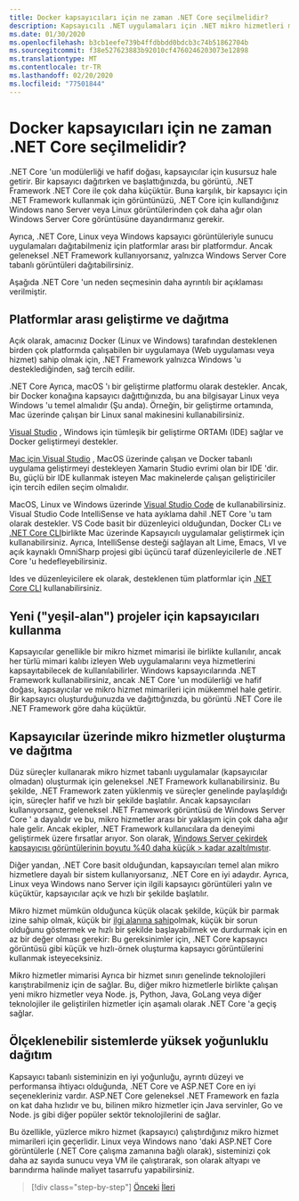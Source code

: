 ```yaml
---
title: Docker kapsayıcıları için ne zaman .NET Core seçilmelidir?
description: Kapsayıcılı .NET uygulamaları için .NET mikro hizmetleri mimarisi | Docker kapsayıcıları için ne zaman .NET Core seçme
ms.date: 01/30/2020
ms.openlocfilehash: b3cb1eefe739b4ffdbbdd0bdcb3c74b51862704b
ms.sourcegitcommit: f38e527623883b92010cf4760246203073e12898
ms.translationtype: MT
ms.contentlocale: tr-TR
ms.lasthandoff: 02/20/2020
ms.locfileid: "77501844"
---
```

# <a name="when-to-choose-net-core-for-docker-containers"></a>Docker kapsayıcıları için ne zaman .NET Core seçilmelidir?

.NET Core 'un modülerliği ve hafif doğası, kapsayıcılar için kusursuz hale getirir. Bir kapsayıcı dağıtırken ve başlattığınızda, bu görüntü, .NET Framework .NET Core ile çok daha küçüktür. Buna karşılık, bir kapsayıcı için .NET Framework kullanmak için görüntünüzü, .NET Core için kullandığınız Windows nano Server veya Linux görüntülerinden çok daha ağır olan Windows Server Core görüntüsüne dayandırmanız gerekir.

Ayrıca, .NET Core, Linux veya Windows kapsayıcı görüntüleriyle sunucu uygulamaları dağıtabilmeniz için platformlar arası bir platformdur. Ancak geleneksel .NET Framework kullanıyorsanız, yalnızca Windows Server Core tabanlı görüntüleri dağıtabilirsiniz.

Aşağıda .NET Core 'un neden seçmesinin daha ayrıntılı bir açıklaması verilmiştir.

## <a name="developing-and-deploying-cross-platform"></a>Platformlar arası geliştirme ve dağıtma

Açık olarak, amacınız Docker (Linux ve Windows) tarafından desteklenen birden çok platformda çalışabilen bir uygulamaya (Web uygulaması veya hizmet) sahip olmak için, .NET Framework yalnızca Windows 'u desteklediğinden, sağ tercih edilir.

.NET Core Ayrıca, macOS 'ı bir geliştirme platformu olarak destekler. Ancak, bir Docker konağına kapsayıcı dağıttığınızda, bu ana bilgisayar Linux veya Windows 'u temel almalıdır (Şu anda). Örneğin, bir geliştirme ortamında, Mac üzerinde çalışan bir Linux sanal makinesini kullanabilirsiniz.

[Visual Studio](https://www.visualstudio.com/vs/) , Windows için tümleşik bir geliştirme ORTAMı (IDE) sağlar ve Docker geliştirmeyi destekler.

[Mac için Visual Studio](https://www.visualstudio.com/vs/visual-studio-mac/) , MacOS üzerinde çalışan ve Docker tabanlı uygulama geliştirmeyi destekleyen Xamarin Studio evrimi olan bir IDE 'dir. Bu, güçlü bir IDE kullanmak isteyen Mac makinelerde çalışan geliştiriciler için tercih edilen seçim olmalıdır.

MacOS, Linux ve Windows üzerinde [Visual Studio Code](https://code.visualstudio.com/) de kullanabilirsiniz. Visual Studio Code IntelliSense ve hata ayıklama dahil .NET Core 'u tam olarak destekler. VS Code basit bir düzenleyici olduğundan, Docker CLı ve [.NET Core CLI](../../../core/tools/index.md)birlikte Mac üzerinde Kapsayıcılı uygulamalar geliştirmek için kullanabilirsiniz. Ayrıca, IntelliSense desteği sağlayan alt Lime, Emacs, VI ve açık kaynaklı OmniSharp projesi gibi üçüncü taraf düzenleyicilerle de .NET Core 'u hedefleyebilirsiniz.

Ides ve düzenleyicilere ek olarak, desteklenen tüm platformlar için [.NET Core CLI](../../../core/tools/index.md) kullanabilirsiniz.

## <a name="using-containers-for-new-green-field-projects"></a>Yeni ("yeşil-alan") projeler için kapsayıcıları kullanma

Kapsayıcılar genellikle bir mikro hizmet mimarisi ile birlikte kullanılır, ancak her türlü mimari kalıbı izleyen Web uygulamalarını veya hizmetlerini kapsayıtabilecek de kullanılabilirler. Windows kapsayıcılarında .NET Framework kullanabilirsiniz, ancak .NET Core 'un modülerliği ve hafif doğası, kapsayıcılar ve mikro hizmet mimarileri için mükemmel hale getirir. Bir kapsayıcı oluşturduğunuzda ve dağıttığınızda, bu görüntü .NET Core ile .NET Framework göre daha küçüktür.

## <a name="create-and-deploy-microservices-on-containers"></a>Kapsayıcılar üzerinde mikro hizmetler oluşturma ve dağıtma

Düz süreçler kullanarak mikro hizmet tabanlı uygulamalar (kapsayıcılar olmadan) oluşturmak için geleneksel .NET Framework kullanabilirsiniz. Bu şekilde, .NET Framework zaten yüklenmiş ve süreçler genelinde paylaşıldığı için, süreçler hafif ve hızlı bir şekilde başlatılır. Ancak kapsayıcıları kullanıyorsanız, geleneksel .NET Framework görüntüsü de Windows Server Core ' a dayalıdır ve bu, mikro hizmetler arası bir yaklaşım için çok daha ağır hale gelir. Ancak ekipler, .NET Framework kullanıcılara da deneyimi geliştirmek üzere fırsatlar arıyor. Son olarak, [Windows Server çekirdek kapsayıcısı görüntülerinin boyutu %40 daha küçük > kadar azaltılmıştır](https://devblogs.microsoft.com/dotnet/we-made-windows-server-core-container-images-40-smaller). 

Diğer yandan, .NET Core basit olduğundan, kapsayıcıları temel alan mikro hizmetlere dayalı bir sistem kullanıyorsanız, .NET Core en iyi adaydır. Ayrıca, Linux veya Windows nano Server için ilgili kapsayıcı görüntüleri yalın ve küçüktür, kapsayıcılar açık ve hızlı bir şekilde başlatılır.

Mikro hizmet mümkün olduğunca küçük olacak şekilde, küçük bir parmak izine sahip olmak, küçük bir [ilgi alanına sahip](https://en.wikipedia.org/wiki/Domain-driven_design)olmak, küçük bir sorun olduğunu göstermek ve hızlı bir şekilde başlayabilmek ve durdurmak için en az bir değer olması gerekir: Bu gereksinimler için, .NET Core kapsayıcı görüntüsü gibi küçük ve hızlı-örnek oluşturma kapsayıcı görüntülerini kullanmak isteyeceksiniz.

Mikro hizmetler mimarisi Ayrıca bir hizmet sınırı genelinde teknolojileri karıştırabilmeniz için de sağlar. Bu, diğer mikro hizmetlerle birlikte çalışan yeni mikro hizmetler veya Node. js, Python, Java, GoLang veya diğer teknolojiler ile geliştirilen hizmetler için aşamalı olarak .NET Core 'a geçiş sağlar.

## <a name="deploying-high-density-in-scalable-systems"></a>Ölçeklenebilir sistemlerde yüksek yoğunluklu dağıtım

Kapsayıcı tabanlı sisteminizin en iyi yoğunluğu, ayrıntı düzeyi ve performansa ihtiyacı olduğunda, .NET Core ve ASP.NET Core en iyi seçenekleriniz vardır. ASP.NET Core geleneksel .NET Framework en fazla on kat daha hızlıdır ve bu, bilinen mikro hizmetler için Java servinler, Go ve Node. js gibi diğer popüler sektör teknolojilerini de sağlar.

Bu özellikle, yüzlerce mikro hizmet (kapsayıcı) çalıştırdığınız mikro hizmet mimarileri için geçerlidir. Linux veya Windows nano 'daki ASP.NET Core görüntülerle (.NET Core çalışma zamanına bağlı olarak), sisteminizi çok daha az sayıda sunucu veya VM ile çalıştırarak, son olarak altyapı ve barındırma halinde maliyet tasarrufu yapabilirsiniz.

>[!div class="step-by-step"]
>[Önceki](general-guidance.md)
>[İleri](net-framework-container-scenarios.md)
